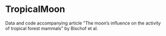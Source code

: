 # TropicalMoon
Data and code accompanying article "The moon’s influence on the activity of tropical forest mammals" by Bischof et al.
